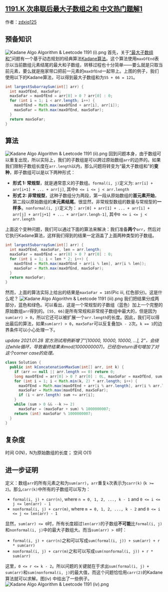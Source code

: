 ## [1191.K 次串联后最大子数组之和 中文热门题解1](https://leetcode.cn/problems/k-concatenation-maximum-sum/solutions/100000/java-kadanesuan-fa-yu-jie-ti-si-lu-by-zdxiq125)

作者：[zdxiq125](https://leetcode.cn/u/zdxiq125)

## 预备知识
![Kadane Algo Algorithm & Leetcode 1191 (i).png](https://pic.leetcode-cn.com/af830b1223584aa914ee6f367105144d89ef6a45fb1fe9f28b63e76b7495633a-Kadane%20Algo%20Algorithm%20&%20Leetcode%201191%20\(1\).png)
首先，关于[“最大子数组和”](https://en.wikipedia.org/wiki/Maximum_subarray_problem)问题有一个基于动态规划的经典算法[Kadane算法](https://hackernoon.com/kadanes-algorithm-explained-50316f4fd8a6)。这个算法使用`maxOfEnd`表示以当前数组元素结尾的最大和子数组，转移过程也十分简单——要么就是只取当前元素，要么就是拖家带口把前一元素的`maxOfEnd`一起带上。上图的例子，我们使用以下的Kadane算法，可以得到最大子数组和为`55 + 66 = 121`。
```java
int largestSubarraySum(int[] arr) {
  int maxOfEnd, maxSoFar;
  maxSoFar = maxOfEnd = arr[0] > 0 ? arr[0] : 0;
  for (int i = 1; i < arr.length; i++) {
    maxOfEnd = Math.max(maxOfEnd + arr[i], arr[i]);
    maxSoFar = Math.max(maxOfEnd, maxSoFar);
  }
  return maxSoFar;
}
```
## 算法
![Kadane Algo Algorithm & Leetcode 1191 (ii).png](https://pic.leetcode-cn.com/3b52f78509b633fa3340f8418f4ec31111aa82a3770d3ab73fcb59d29176bdbe-Kadane%20Algo%20Algorithm%20&%20Leetcode%201191%20\(2\).png)
回到问题本身，由于数组可以重复出现，所以实际上，我们的子数组是可以跨过原始数组`arr`的边界的。如果我们限制子数组长度在`arr.length`以内，那么问题将转变为“最大子数组和”的**变种**，即子数组可以是以下两种形式：
* **形式 1: 常规型**，就是通常意义的子数组。`formal(i, j)`定义为:
`arr[i] + arr[i+1] + ... + arr[j]`, 其中`0 <= i <= j < arr.length`
* **形式 2: 非常规型**，这种子数组分为两段，第一段从原始数组的**首元素开始**，第二段以原始数组的**末元素结尾**。很显然，非常规型数组的数量与常规型的**一样多**。`nonformal(i, j)`定义为：
`arr[0] + arr[1] + ... + arr[i] + arr[j] + arr[j+1] + ... + arr[arr.lengh-1]`, 其中`0 <= i <= j < arr.length`

上面这个变种问题，我们可以通过下面的算法来解决：我们准备**两个**`arr`，然后对它执行Kadane算法，这样我们得到的结果一定涵盖了上面两种类型的子数组。
```java
int largestSubarraySum(int[] arr) {
  int maxOfEnd, maxSoFar, len = arr.length;
  maxSoFar = maxOfEnd = arr[0] > 0 ? arr[0] : 0;
  for (int i = 1; i < len * 2; i++) {
    maxOfEnd = Math.max(maxOfEnd + arr[i % len], arr[i % len]);
    maxSoFar = Math.max(maxOfEnd, maxSoFar);
  }
  return maxSoFar;
}
```
然而，上面的算法实际上给出的结果是`maxSoFar = 185`(Pic iii, 红色部分)。这是什么呢？
![Kadane Algo Algorithm & Leetcode 1191 (iii).png](https://pic.leetcode-cn.com/35bbc43bafaca37fd667aee21982f6c4061255dc40777d1075acc051b8cc06f0-Kadane%20Algo%20Algorithm%20&%20Leetcode%201191%20\(3\).png)
我们把结果分成两部分，蓝色和绿色。可以看出，这是一个常规型的子数组（蓝色）加上一个完整的原始数组`arr`得到的。`[55, 66]`是所有常规和非常规子数组中最大的，但是因为`sum(arr) > 0`，所以它还可以被扩展一个`arr.length`的长度。因此，我们可以得出最后的算法，如果`sum(arr) > 0`，`maxSoFar`可以反复叠加`k - 2`次。`k == 1`的边界条件可以小心处理一下。

*update 2021.01.28 官方测试用例新增了"[10000, 10000, 10000, ...], 2"，会绕过while循环，导致最终结果未mod(1000000007)。已经在return语句增加了对这个corner case的处理。*

```java
class Solution {
  public int kConcatenationMaxSum(int[] arr, int k) {
    if (arr == null || arr.length == 0) return 0;
    long maxOfEnd = arr[0] > 0 ? arr[0] : 0L, maxSoFar = maxOfEnd, sum = arr[0];
    for (int i = 1; i < Math.min(k, 2) * arr.length; i++) {
      maxOfEnd = Math.max(maxOfEnd + arr[i % arr.length], arr[i % arr.length]);
      maxSoFar = Math.max(maxOfEnd, maxSoFar);
      if (i < arr.length) sum += arr[i];
    }
    while (sum > 0 && --k >= 2)
      maxSoFar = (maxSoFar + sum) % 1000000007;
    return (int) maxSoFar % 1000000007;
  }
}
```

## 复杂度
时间 O(N)，N为原始数组的长度； 空间 O(1)

## **进一步证明**
定义：数组`arr`的所有元素之和为`sum(arr)`，`arr`重复`k`次表示为`carr(k)` (`k >= 2`)。那么`carr(k)`中所有的子数组可以写为：
* `formal(i, j) + carr(n)`,    where `n = 0, 1, 2, ..., k - 1` and `0 <= i <= j <= len(arr) - 1`
* `nonformal(i, j) + carr(m)`, where `m = 0, 1, 2, ..., k - 2` and `0 <= i <= j <= len(arr) - 1`

显然，`sum(arr) <= 0`时，所有长度超过`len(arr)`的子数组**不可能**比`formal(i, j)`和`nonformal(i, j)`中的最大子数组大。而当`sum(arr) > 0`时：
* `formal(i, j) + carr(n)`之和可以写成`sum(formal(i, j)) + sum(arr) + r * sum(arr)`
* `nonformal(i, j) + carr(m)`之和可以写成`sum(nonformal(i, j)) + r * sum(arr)`

这里，`0 <= r <= k - 2`。所以问题的关键就在于求出`sum(formal(i, j) + sum(arr)`和`sum(nonformal(i, j)`的最大值，而这个问题恰恰用`carr(2)`的Kadane算法就可以求解。图(iv) 中给出了一些例子。
![Kadane Algo Algorithm & Leetcode 1191 (iv).png](https://pic.leetcode-cn.com/4347257664e4c07fc9c218666362429991edbd70bad047b5b60e74fcddfefdb5-Kadane%20Algo%20Algorithm%20&%20Leetcode%201191%20\(5\)%20\(1\).png)

